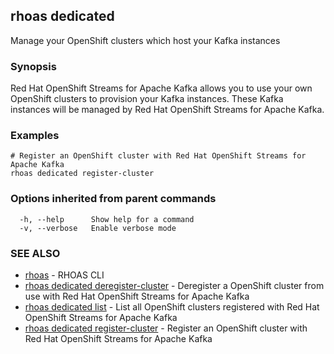 ## rhoas dedicated

Manage your OpenShift clusters which host your Kafka instances

### Synopsis

Red Hat OpenShift Streams for Apache Kafka allows you to use your own OpenShift clusters to provision your
Kafka instances. These Kafka instances will be managed by Red Hat OpenShift Streams for Apache Kafka.


### Examples

```
# Register an OpenShift cluster with Red Hat OpenShift Streams for Apache Kafka
rhoas dedicated register-cluster

```

### Options inherited from parent commands

```
  -h, --help      Show help for a command
  -v, --verbose   Enable verbose mode
```

### SEE ALSO

* [rhoas](rhoas.md)	 - RHOAS CLI
* [rhoas dedicated deregister-cluster](rhoas_dedicated_deregister-cluster.md)	 - Deregister a OpenShift cluster from use with Red Hat OpenShift Streams for Apache Kafka
* [rhoas dedicated list](rhoas_dedicated_list.md)	 - List all OpenShift clusters registered with Red Hat OpenShift Streams for Apache Kafka
* [rhoas dedicated register-cluster](rhoas_dedicated_register-cluster.md)	 - Register an OpenShift cluster with Red Hat OpenShift Streams for Apache Kafka

